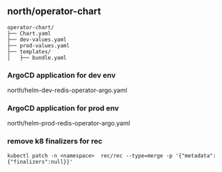 

## north/operator-chart

```
operator-chart/
├── Chart.yaml
├── dev-values.yaml
├── prod-values.yaml
├── templates/
│   ├── bundle.yaml
```

### ArgoCD application for dev env
north/helm-dev-redis-operator-argo.yaml

### ArgoCD application for prod env
north/helm-prod-redis-operator-argo.yaml


### remove k8 finalizers for rec 
```
kubectl patch -n <namespace>  rec/rec --type=merge -p '{"metadata": {"finalizers":null}}'
```
